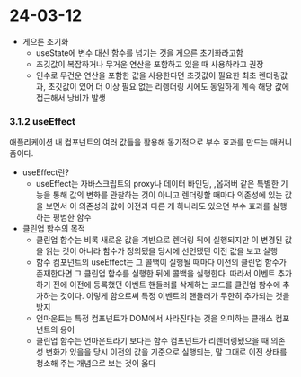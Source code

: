 # 24-03-12

- 게으른 초기화
    - useState에 변수 대신 함수를 넘기는 것을 게으른 초기화라고함
    - 초깃값이 복잡하거나 무거운 연산을 포함하고 있을 때 사용하라고 권장
    - 인수로 무건운 연산을 포함한 값을 사용한다면 초깃값이 필요한 최초 렌더링값과, 초깃값이 있어 더 이상 필요 없는 리렝더링 시에도 동일하게 계속 해당 값에 접근해서 낭비가 발생

### 3.1.2 useEffect

애플리케이션 내 컴포넌트의 여러 값들을 활용해 동기적으로 부수 효과를 만드는 매커니즘이다.

- useEffect란?
    - useEffect는 자바스크립트의 proxy나 데이터 바인딩, ,옵저버 같은 특별한 기능을 통해 값의 변화를 관찰하는 것이 아니고 렌더링할 때마다 의존성에 있는 값을 보면서 이 의존성의 값이 이전과 다른 게 하나라도 있으면 부수 효과를 실행하는 평범한 함수
- 클린업 함수의 목적
    - 클린업 함수는 비록 새로운 값을 기반으로 렌더링 뒤에 실행되지만 이 변경된 값을 읽는 것이 아니라 함수가 정의됐을 당시에 선언됐던 이전 값을 보고 실행
    - 함수 컴포넌트의 useEffect는 그 콜백이 실행될 때마다 이전의 클린업 함수가 존재한다면 그 클린업 함수를 실행한 뒤에 콜백을 실행한다. 따라서 이벤트 추가하기 전에 이전에 등록했던 이벤트 핸들러를 삭제하는 코드를 클린업 함수에 추가하는 것이다. 이렇게 함으로써 특정 이벤트의 핸들러가 무한히 추가되는 것을 방지
    - 언마운트는 특정 컴포넌트가 DOM에서 사라진다는 것을 의미하는 클래스 컴포넌트의 용어
    - 클린업 함수는 언마운트라기 보다는 함수 컴포넌트가 리렌더링됐으을 때 의존성 변화가 있을을 당시 이전의 값을 기준으로 실행되는, 말 그대로 이전 상태를 청소해 주는 개념으로 보는 것이 옳다